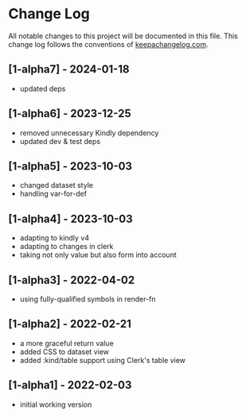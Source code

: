 # Change Log
All notable changes to this project will be documented in this file. This change log follows the conventions of [keepachangelog.com](http://keepachangelog.com/).

## [1-alpha7] - 2024-01-18
- updated deps

## [1-alpha6] - 2023-12-25
- removed unnecessary Kindly dependency
- updated dev & test deps

## [1-alpha5] - 2023-10-03
- changed dataset style
- handling var-for-def

## [1-alpha4] - 2023-10-03
- adapting to kindly v4
- adapting to changes in clerk
- taking not only value but also form into account

## [1-alpha3] - 2022-04-02
- using fully-qualified symbols in render-fn

## [1-alpha2] - 2022-02-21
- a more graceful return value
- added CSS to dataset view
- added :kind/table support using Clerk's table view

## [1-alpha1] - 2022-02-03
- initial working version
